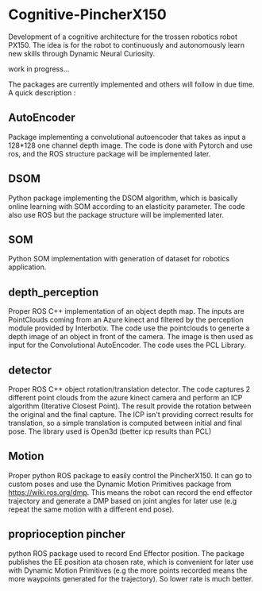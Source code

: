 # Cognitive-PincherX150

Development of a cognitive architecture for the trossen robotics robot PX150. The idea is for the robot to continuously and autonomously learn new skills
through Dynamic Neural Curiosity.

work in progress...

The packages are currently implemented and others will follow in due time. A quick description :

## AutoEncoder
Package implementing a convolutional autoencoder that takes as input a 128*128 one channel depth image.
The code is done with Pytorch and use ros, and the ROS structure package will be implemented later.

## DSOM
Python package implementing the DSOM algorithm, which is basically online learning with SOM according to an elasticity parameter.
The code also use ROS but the package structure will be implemented later.

## SOM
Python SOM implementation with generation of dataset for robotics application.

## depth_perception
Proper ROS C++ implementation of an object depth map. The inputs are PointClouds coming from an Azure kinect and filtered by the perception module 
provided by Interbotix. The code use the pointclouds to generte a depth image of an object in front of the camera. The image is then used as input 
for the Convolutional AutoEncoder.
The code uses the PCL Library.

## detector
Proper ROS C++ object rotation/translation detector. The code captures 2 different point clouds from the azure kinect camera and perform  an ICP 
algorithm (Iterative Closest Point). The result provide the rotation between the original and the final capture. The ICP isn't providing correct
results for translation, so a simple translation is computed between initial and final pose.
The library used is Open3d (better icp results than PCL)

## Motion
Proper python ROS package to easily control the PincherX150. It can go to custom poses and use the Dynamic Motion Primitives package
from https://wiki.ros.org/dmp. This means the robot can record the end effector trajectory and generate a DMP based on joint angles for later
use (e.g repeat the same motion with a different end pose).

## proprioception pincher
python ROS package used to record End Effector position. The package publishes the EE position ata chosen rate, which is convenient for later use
with Dynamic Motion Primitives (e.g the more points recorded means the more waypoints generated for the trajectory). So lower rate is much better. 

